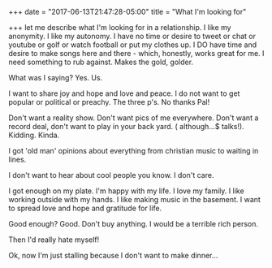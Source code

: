 +++
date = "2017-06-13T21:47:28-05:00"
title = "What I'm looking for"

+++
let me describe what I'm looking for in a relationship.<!--more--> I like my anonymity. I like my autonomy. I have no time or desire to tweet or chat or youtube or golf or watch football or put my clothes up. I DO have time and desire to make songs here and there - which, honestly, works great for me. I need something to rub against. Makes the gold, golder.

What was I saying? Yes. Us.

I want to share joy and hope and love and peace. I do not want to get popular or political or preachy. The three p's. No thanks Pal!

Don't want a reality show. Don't want pics of me everywhere. Don't want a record deal, don't want to play in your back yard. ( although...$ talks!). Kidding. Kinda.

I got 'old man' opinions about everything from christian music to waiting in lines.

I don't want to hear about cool people you know. I don't care.

I got enough on my plate. I'm happy with my life. I love my family. I like working outside with my hands. I like making music in the basement. I want to spread love and hope and gratitude for life.

Good enough? Good. Don't buy anything. I would be a terrible rich person. 

Then I'd really hate myself!

Ok, now I'm just stalling because I don't want to make dinner...


